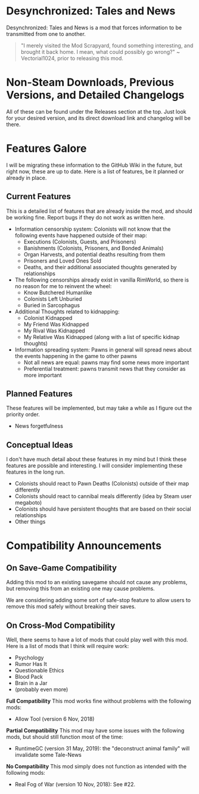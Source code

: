 # Desynchronized: Tales and News
Desynchronized: Tales and News is a mod that forces information to be transmitted from one to another.
>"I merely visited the Mod Scrapyard, found something interesting, and brought it back home. I mean, what could possibly go wrong?" ~ Vectorial1024, prior to releasing this mod.
# Non-Steam Downloads, Previous Versions, and Detailed Changelogs
All of these can be found under the Releases section at the top. Just look for your desired version, and its direct download link and changelog will be there.
# Features Galore
I will be migrating these information to the GitHub Wiki in the future, but right now, these are up to date.
Here is a list of features, be it planned or already in place.
## Current Features
This is a detailed list of features that are already inside the mod, and should be working fine. Report bugs if they do not work as written here.
- Information censorship system: Colonists will not know that the following events have happened outside of their map:
  - Executions (Colonists, Guests, and Prisoners)
  - Banishments (Colonists, Prisoners, and Bonded Animals)
  - Organ Harvests, and potential deaths resulting from them
  - Prisoners and Loved Ones Sold
  - Deaths, and their additional associated thoughts generated by relationships
- The following censorships already exist in vanilla RimWorld, so there is no reason for me to reinvent the wheel:
  - Know Butchered Humanlike
  - Colonists Left Unburied
  - Buried in Sarcophagus
- Additional Thoughts related to kidnapping:
  - Colonist Kidnapped
  - My Friend Was Kidnapped
  - My Rival Was Kidnapped
  - My Relative Was Kidnapped (along with a list of specific kidnap thoughts)
- Information spreading system: Pawns in general will spread news about the events happening in the game to other pawns
  - Not all news are equal: pawns may find some news more important
  - Preferential treatment: pawns transmit news that they consider as more important
## Planned Features
These features will be implemented, but may take a while as I figure out the priority order.
- News forgetfulness
## Conceptual Ideas
I don't have much detail about these features in my mind but I think these features are possible and interesting. I will consider implementing these features in the long run.
- Colonists should react to Pawn Deaths (Colonists) outside of their map differently
- Colonists should react to cannibal meals differently (idea by Steam user megaboto)
- Colonists should have persistent thoughts that are based on their social relationships
- Other things
# Compatibility Announcements
## On Save-Game Compatibility
Adding this mod to an existing savegame should not cause any problems, but removing this from an existing one may cause problems.

We are considering adding some sort of safe-stop feature to allow users to remove this mod safely without breaking their saves.
## On Cross-Mod Compatibility
Well, there seems to have a lot of mods that could play well with this mod. Here is a list of mods that I think will require work:
- Psychology
- Rumor Has It
- Questionable Ethics
- Blood Pack
- Brain in a Jar
- (probably even more)

**Full Compatibility**
This mod works fine without problems with the following mods:
- Allow Tool (version 6 Nov, 2018)

**Partial Compatibility**
This mod may have some issues with the following mods, but should still function most of the time:
- RuntimeGC (version 31 May, 2019): the "deconstruct animal family" will invalidate some Tale-News

**No Compatibility**
This mod simply does not function as intended with the following mods:
- Real Fog of War (version 10 Nov, 2018): See #22.